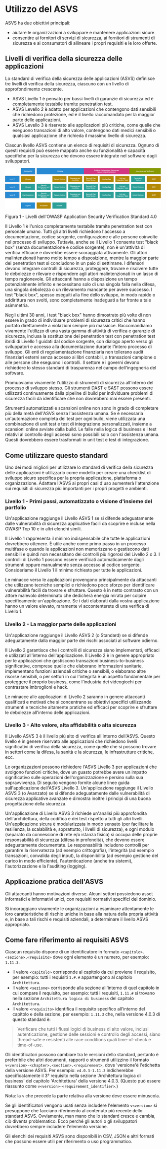 # Utilizzo del ASVS

ASVS ha due obiettivi principali:

* aiutare le organizzazioni a sviluppare e mantenere applicazioni sicure.
* consentire ai fornitori di servizi di sicurezza, ai fornitori di strumenti di sicurezza e ai consumatori di allineare i propri requisiti e le loro offerte.

## Livelli di verifica della sicurezza delle applicazioni

Lo standard di verifica della sicurezza delle applicazioni (ASVS) definisce tre livelli di verifica della sicurezza, ciascuno con un livello di approfondimento crescente.

* ASVS Livello 1 è pensato per bassi livelli di garanzie di sicurezza ed è completamente testabile tramite penetration test.
* ASVS Levello 2 è adatto per applicazioni che contengono dati sensibili che richiedono protezione, ed è il livello raccomandato per la maggior parte delle applicazioni.
* ASVS Levello 3 è riservato alle applicazioni più critiche, come quelle che eseguono transazioni di alto valore, contengono dati medici sensibili o qualsiasi applicazione che richieda il massimo livello di sicurezza.

Ciascun livello ASVS contiene un elenco di requisiti di sicurezza. Ognuno di questi requisiti può essere mappato anche su funzionalità e capacità specifiche per la sicurezza che devono essere integrate nel software dagli sviluppatori.

![ASVS Levels](https://raw.githubusercontent.com/OWASP/ASVS/master/4.0/images/asvs_40_levels.png "ASVS Levels")

Figura 1 - Livelli dell'OWASP Application Security Verification Standard 4.0 

Il Livello 1 è l'unico completamente testabile tramite penetration test con personale umano. Tutti gli altri livelli richiedono l'accesso a documentazione, codice sorgente, configurazione e alle persone coinvolte nel processo di sviluppo. Tuttavia, anche se il Livello 1 consente test "black box" (senza documentazione e codice sorgente), non è un'attività di verifica efficace e dovrebbe essere scoraggiata attivamente. Gli attori malintenzionati hanno molto tempo a disposizione, mentre la maggior parte dei penetration test si concludono in un paio di settimane. I difensori devono integrare controlli di sicurezza, proteggere, trovare e risolvere tutte le debolezze e rilevare e rispondere agli attori malintenzionati in un lasso di tempo ragionevole. Gli attaccanti hanno a disposizione un tempo potenzialmente infinito e necessitano solo di una singola falla nella difesa, una singola debolezza o un rilevamento mancante per avere successo. I test "black box", spesso eseguiti alla fine dello sviluppo, in modo rapido o addirittura non svolti, sono completamente inadeguati a far fronte a tale asimmetria.

Negli ultimi 30 anni, i test "black box" hanno dimostrato più volte di non essere in grado di individuare problemi di sicurezza critici che hanno portato direttamente a violazioni sempre più massicce. Raccomandiamo vivamente l'utilizzo di una vasta gamma di attività di verifica e garanzie di sicurezza, inclusa la sostituzione dei penetration test con penetration test ibridi di Livello 1 guidati dal codice sorgente, con dialogo aperto verso gli sviluppatori e accesso alla documentazione durante l'intero processo di sviluppo. Gli enti di regolamentazione finanziaria non tollerano audit finanziari esterni senza accesso ai libri contabili, a transazioni campione o alle persone che eseguono i controlli. Il settore e i governi devono richiedere lo stesso standard di trasparenza nel campo dell'ingegneria del software.

Promuoviamo vivamente l'utilizzo di strumenti di sicurezza all'interno del processo di sviluppo stesso. Gli strumenti DAST e SAST possono essere utilizzati continuamente dalla pipeline di build per individuare problemi di sicurezza facili da identificare che non dovrebbero mai essere presenti.

Strumenti automatizzati e scansioni online non sono in grado di completare più della metà dell'ASVS senza l'assistenza umana. Se è necessaria un'automazione completa dei test per ogni build, viene utilizzata una combinazione di unit test e test di integrazione personalizzati, insieme a scansioni online avviate dalla build. Le falle nella logica di business e i test relativi al controllo degli accessi sono possibili solo con l'assistenza umana. Questi dovrebbero essere trasformati in unit test e test di integrazione.

## Come utilizzare questo standard

Uno dei modi migliori per utilizzare lo standard di verifica della sicurezza delle applicazioni è utilizzarlo come modello per creare una checklist di sviluppo sicuro specifica per la propria applicazione, piattaforma o organizzazione. Adattare l'ASVS ai propri casi d'uso aumenterà l'attenzione sui requisiti di sicurezza più importanti per i propri progetti e ambienti.

### Livello 1 - Primi passi, automatizzato o visione d'insieme del portfolio

Un'applicazione raggiunge il Livello ASVS 1 se si difende adeguatamente dalle vulnerabilità di sicurezza applicative facili da scoprire e incluse nella OWASP Top 10 e in altri elenchi simili.

Il Livello 1 rappresenta il minimo indispensabile che tutte le applicazioni dovrebbero ottenere. È utile anche come primo passo in un processo multifase o quando le applicazioni non memorizzano o gestiscono dati sensibili e quindi non necessitano dei controlli più rigorosi del Livello 2 o 3. I controlli di Livello 1 possono essere verificati automaticamente dagli strumenti oppure manualmente senza accesso al codice sorgente. Consideriamo il Livello 1 il minimo richiesto per tutte le applicazioni.

Le minacce verso le applicazioni provengono principalmente da attaccanti che utilizzano tecniche semplici e richiedono poco sforzo per identificare vulnerabilità facili da trovare e sfruttare. Questo è in netto contrasto con un attore malevolo determinato che dedicherà energia mirata per colpire specificamente un'applicazione. Se i dati elaborati dalla vostra applicazione hanno un valore elevato, raramente vi accontenterete di una verifica di Livello 1.

### Livello 2 - La maggior parte delle applicazioni

Un'applicazione raggiunge il Livello ASVS 2 (o Standard) se si difende adeguatamente dalla maggior parte dei rischi associati al software odierno.

Il Livello 2 garantisce che i controlli di sicurezza siano implementati, efficaci e utilizzati all'interno dell'applicazione. Il Livello 2 è in genere appropriato per le applicazioni che gestiscono transazioni business-to-business significative, comprese quelle che elaborano informazioni sanitarie, implementano funzioni aziendali critiche o sensibili, o elaborano altre risorse sensibili, o per settori in cui l'integrità è un aspetto fondamentale per proteggere il proprio business, come l'industria dei videogiochi per contrastare imbroglioni e hack.

Le minacce alle applicazioni di Livello 2 saranno in genere attaccanti qualificati e motivati che si concentrano su obiettivi specifici utilizzando strumenti e tecniche altamente pratiche ed efficaci per scoprire e sfruttare le debolezze all'interno delle applicazioni.

### Livello 3 - Alto valore, alta affidabilità o alta sicurezza

Il Livello ASVS 3 è il livello più alto di verifica all'interno dell'ASVS. Questo livello è in genere riservato alle applicazioni che richiedono livelli significativi di verifica della sicurezza, come quelle che si possono trovare in settori come la difesa, la sanità e la sicurezza, le infrastrutture critiche, ecc.

Le organizzazioni possono richiedere l'ASVS Livello 3 per applicazioni che svolgono funzioni critiche, dove un guasto potrebbe avere un impatto significativo sulle operazioni dell'organizzazione e persino sulla sua sopravvivenza. Di seguito vengono fornite alcune linee guida sull'applicazione dell'ASVS Livello 3. Un'applicazione raggiunge il Livello ASVS 3 (o Avanzato) se si difende adeguatamente dalle vulnerabilità di sicurezza applicative avanzate e dimostra inoltre i principi di una buona progettazione della sicurezza.

Un'applicazione di Livello ASVS 3 richiede un'analisi più approfondita dell'architettura, della codifica e dei test rispetto a tutti gli altri livelli. Un'applicazione sicura è modularizzata in modo sensato (per facilitare la resilienza, la scalabilità e, soprattutto, i livelli di sicurezza), e ogni modulo (separato da connessione di rete e/o istanza fisica) si occupa delle proprie responsabilità di sicurezza (difesa in profondità), che devono essere adeguatamente documentate. Le responsabilità includono controlli per garantire la riservatezza (ad esempio crittografia), l'integrità (ad esempio transazioni, convalida degli input), la disponibilità (ad esempio gestione del carico in modo efficiente), l'autenticazione (anche tra sistemi), l'autorizzazione e la l'auditing (logging).

## Applicazione pratica dell'ASVS

Gli attaccanti hanno motivazioni diverse. Alcuni settori possiedono asset informatici e informativi unici, con requisiti normativi specifici del dominio.

Si incoraggiano vivamente le organizzazioni a esaminare attentamente le loro caratteristiche di rischio uniche in base alla natura della propria attività e, in base a tali rischi e requisiti aziendali, a determinare il livello ASVS appropriato.

## Come fare riferimento ai requisiti ASVS

Ciascun requisito dispone di un identificatore in formato `<capitolo>.<sezione>.<requisito>` dove ogni elemento è un numero, per esempio: `1.11.3`.
- Il valore `<capitolo>` corrisponde al capitolo da cui proviene il requisito, per esempio: tutti i requisiti `1.#.#` appartengono al capitolo `Architettura`.
- Il valore `<sezione>` corrisponde alla sezione all'interno di quel capitolo in cui compare il requisito, per esempio: tutti i requisiti, `1.11.#` si trovano nella sezione `Architettura logica di business` del capitolo `Architettura`.
- Il valore `<requisito>` identifica il requisito specifico all'interno del capitolo e della sezione, per esempio: `1.11.3` che, nella versione 4.0.3 di questo standard è:

> Verificare che tutti i flussi logici di business di alto valore, inclusi autenticazione, gestione delle sessioni e controllo degli accessi, siano thread-safe e resistenti alle race conditions quali time-of-check e time-of-use.

Gli identificatori possono cambiare tra le versioni dello standard, pertanto è preferibile che altri documenti, rapporti o strumenti utilizzino il formato `v<version>-<chapter>.<section>.<requirement>`, dove 'versione'è l'etichetta della versione ASVS. Per esempio: `v4.0.3-1.11.3` indicherebbe specificatamente il 3° requisito nella sezione 'Architettura logica di business' del capitolo 'Architettura' della versione 4.0.3. (Questo può essere riassunto come `v<version>-<requirement_identifier>`.)

Nota: la `v` che precede la parte relativa alla versione deve essere minuscola.

Se gli identificatori vengono usati senza includere l'elemento `v<version>` si presuppone che facciano riferimento al contenuto più recente dello standard ASVS. Ovviamente, man mano che lo standard cresce e cambia, ciò diventa problematico. Ecco perché gli autori o gli sviluppatori dovrebbero sempre includere l'elemento versione.

Gli elenchi dei requisiti ASVS sono disponibili in CSV, JSON e altri formati che possono essere utili per riferimento o uso programmatico.
